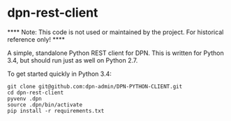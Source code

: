 # dpn-rest-client

**** Note: This code is not used or maintained by the project. For historical reference only! ****

A simple, standalone Python REST client for DPN. This is written for
Python 3.4, but should run just as well on Python 2.7.

To get started quickly in Python 3.4:

```
git clone git@github.com:dpn-admin/DPN-PYTHON-CLIENT.git
cd dpn-rest-client
pyvenv .dpn
source .dpn/bin/activate
pip install -r requirements.txt
```
